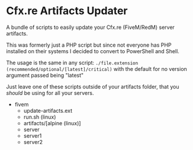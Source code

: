 # Cfx.re Artifacts Updater

A bundle of scripts to easily update your Cfx.re (FiveM/RedM) server artifacts.

This was formerly just a PHP script but since not everyone has PHP installed on their systems I decided to convert to PowerShell and Shell.

The usage is the same in any script: `./file.extension (recommended/optional/[latest]/critical)` with the default for no version argument passed being "latest"

Just leave one of these scripts outside of your artifacts folder, that you _should_ be using for all your servers.

- fivem
  - update-artifacts.ext
  - run.sh (linux)
  - artifacts/[alpine (linux)]
  - server
  - server1
  - server2
